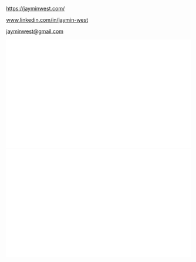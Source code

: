 https://jayminwest.com/

www.linkedin.com/in/jaymin-west

jayminwest@gmail.com

<a href="https://github.com/jayminwest/github-stats">
<img src="https://github.com/jayminwest/github-stats/blob/master/generated/overview.svg" />
<img src="https://github.com/jayminwest/github-stats/blob/master/generated/languages.svg" />
</a>
